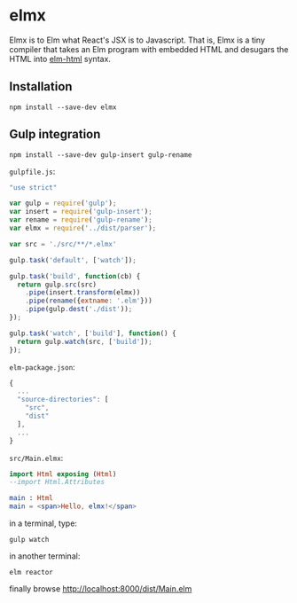 elmx
====

Elmx is to Elm what React's JSX is to Javascript. That is, Elmx is a tiny compiler that takes an Elm program with embedded HTML and desugars the HTML into [elm-html](https://github.com/evancz/elm-html) syntax.

Installation
------------

```
npm install --save-dev elmx
```

Gulp integration
----------------

```
npm install --save-dev gulp-insert gulp-rename
```

`gulpfile.js`:

```javascript
"use strict"

var gulp = require('gulp');
var insert = require('gulp-insert');
var rename = require('gulp-rename');
var elmx = require('../dist/parser');

var src = './src/**/*.elmx'

gulp.task('default', ['watch']);

gulp.task('build', function(cb) {
  return gulp.src(src)
    .pipe(insert.transform(elmx))
    .pipe(rename({extname: '.elm'}))
    .pipe(gulp.dest('./dist'));
});

gulp.task('watch', ['build'], function() {
  return gulp.watch(src, ['build']);
});
```

`elm-package.json`:

```javascript
{
  ...
  "source-directories": [
    "src",
    "dist"
  ],
  ...
}

```

`src/Main.elmx`:

```elm
import Html exposing (Html)
--import Html.Attributes

main : Html
main = <span>Hello, elmx!</span>
```

in a terminal, type:
```shell
gulp watch
```

in another terminal:
```shell
elm reactor
```

finally browse [http://localhost:8000/dist/Main.elm](http://localhost:8000/dist/Main.elm)
